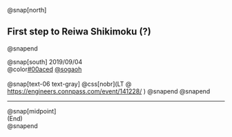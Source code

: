 @snap[north]
## First step to Reiwa Shikimoku (?)
@snapend

@snap[south]
2019/09/04  
@color[#00aced](@fa[twitter-square]) [@sogaoh](http://twitter.com/sogaoh)
<br>
<br>
@snap[text-06 text-gray]
@css[nobr](LT @ https://engineers.connpass.com/event/141228/ )
@snapend
@snapend

---

@snap[midpoint]  
(End)  
@snapend
